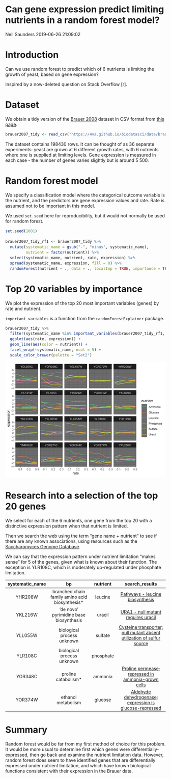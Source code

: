 Can gene expression predict limiting nutrients in a random forest model?
================
Neil Saunders
2019-06-26 21:09:02

# Introduction

Can we use random forest to predict which of 6 nutrients is limiting the
growth of yeast, based on gene expression?

Inspired by a now-deleted question on Stack Overflow \[r\].

# Dataset

We obtain a tidy version of the
[Brauer 2008](https://www.ncbi.nlm.nih.gov/pmc/articles/PMC2174172/)
dataset in CSV format from [this
page](https://4va.github.io/biodatasci/r-dataviz-homework.html).

``` r
brauer2007_tidy <- read_csv("https://4va.github.io/biodatasci/data/brauer2007_tidy.csv")
```

The dataset contains 198430 rows. It can be thought of as 36 separate
experiments: yeast are grown at 6 different growth rates, with 6
nutrients where one is supplied at limiting levels. Gene expression is
measured in each case - the number of genes varies slightly but is
around 5 500.

# Random forest model

We specify a classification model where the categorical outcome variable
is the nutrient, and the predictors are gene expression values and rate.
Rate is assumed not to be important in this model.

We used `set.seed` here for reproducibility, but it would not normally
be used for random forest.

``` r
set.seed(1001)

brauer2007_tidy_rf1 <- brauer2007_tidy %>% 
  mutate(systematic_name = gsub("-", "minus", systematic_name), 
         nutrient = factor(nutrient)) %>% 
  select(systematic_name, nutrient, rate, expression) %>% 
  spread(systematic_name, expression, fill = 0) %>% 
  randomForest(nutrient ~ ., data = ., localImp = TRUE, importance = TRUE)
```

# Top 20 variables by importance

We plot the expression of the top 20 most important variables (genes) by
rate and nutrient.

`important_variables` is a function from the `randomForestExplainer`
package.

``` r
brauer2007_tidy %>% 
  filter(systematic_name %in% important_variables(brauer2007_tidy_rf1, k = 20)) %>% 
  ggplot(aes(rate, expression)) + 
  geom_line(aes(color = nutrient)) + 
  facet_wrap(~systematic_name, ncol = 5) + 
  scale_color_brewer(palette = "Set2")
```

![](brauer2007_files/figure-gfm/plot-top20-genes-1.png)<!-- -->

# Research into a selection of the top 20 genes

We select for each of the 6 nutrients, one gene from the top 20 with a
distinctive expression pattern when that nutrient is limited.

Then we search the web using the term “gene name + nutrient” to see if
there are any known associations, using resources such as the
[Saccharomyces Genome Database](https://www.yeastgenome.org/).

We can say that the expression pattern under nutrient limitation “makes
sense” for 5 of the genes, given what is known about their function. The
exception is YLR108C, which is moderately up-regulated under phosphate
limitation.

| systematic\_name |                       bp                        | nutrient  |                                                    search\_results                                                    |
| :--------------: | :---------------------------------------------: | :-------: | :-------------------------------------------------------------------------------------------------------------------: |
|     YHR208W      | branched chain family amino acid biosynthesis\* |  leucine  |                    [Pathways - leucine biosynthesis](https://www.yeastgenome.org/locus/S000001251)                    |
|     YKL216W      |     ‘de novo’ pyrimidine base biosynthesis      |  uracil   |                  [URA1 - null mutant requires uracil](https://www.yeastgenome.org/locus/S000001699)                   |
|     YLL055W      |           biological process unknown            |  sulfate  | [Cysteine transporter; null mutant absent utilization of sulfur source](https://www.yeastgenome.org/locus/S000003978) |
|     YLR108C      |           biological process unknown            | phosphate |                                                                                                                       |
|     YOR348C      |              proline catabolism\*               |  ammonia  |          [Proline permease; repressed in ammonia-grown cells](https://www.yeastgenome.org/locus/S000005875)           |
|     YOR374W      |               ethanol metabolism                |  glucose  |        [Aldehyde dehydrogenase; expression is glucose-repressed](https://www.yeastgenome.org/locus/S000005901)        |

# Summary

Random forest would be far from my first method of choice for this
problem. It would be more usual to determine first which genes were
differentially-expressed, then go back and examine the nutrient
limitation data. However, random forest does seem to have identified
genes that are differentially expressed under nutrient limitation, and
which have known biological functions consistent with their expression
in the Brauer data.
